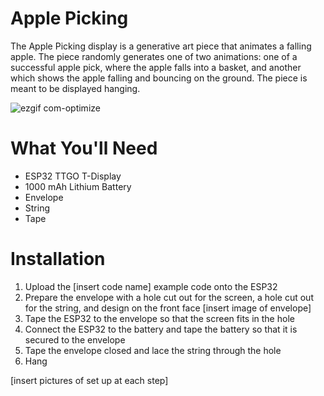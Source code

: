 # Apple Picking
The Apple Picking display is a generative art piece that animates a falling apple. The piece randomly generates one of two animations: one of a successful apple pick, where the apple falls into a basket, and another which shows the apple falling and bouncing on the ground. The piece is meant to be displayed hanging. 

![ezgif com-optimize](https://github.com/user-attachments/assets/2d4fb6af-7487-42d9-9700-4058123eaa4c)

# What You'll Need

- ESP32 TTGO T-Display
- 1000 mAh Lithium Battery
- Envelope
- String
- Tape

# Installation

1. Upload the [insert code name] example code onto the ESP32
2. Prepare the envelope with a hole cut out for the screen, a hole cut out for the string, and design on the front face
[insert image of envelope]
3. Tape the ESP32 to the envelope so that the screen fits in the hole
4. Connect the ESP32 to the battery and tape the battery so that it is secured to the envelope
5. Tape the envelope closed and lace the string through the hole
6. Hang

[insert pictures of set up at each step]
